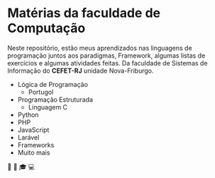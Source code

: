 # Matérias da faculdade de Computação

Neste repositório, estão meus aprendizados nas linguagens de programação juntos aos paradigmas, Framework, algumas listas de exercícios e algumas atividades feitas. Da faculdade de Sistemas de Informação do **CEFET-RJ** unidade Nova-Friburgo. 

* Lógica de Programação
    * Portugol
* Programação Estruturada
    * Linguagem C
* Python
* PHP
* JavaScript
* Larável
* Frameworks
* Muito mais


:facepunch: :muscle: :mortar_board: :computer:
